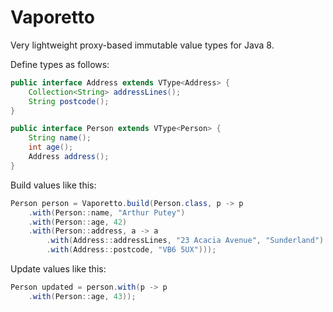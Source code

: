 Vaporetto
=========

Very lightweight proxy-based immutable value types for Java 8.

Define types as follows:

```java
public interface Address extends VType<Address> {
    Collection<String> addressLines();
    String postcode();
}

public interface Person extends VType<Person> {
    String name();
    int age();
    Address address();
}
```

Build values like this:

```java
Person person = Vaporetto.build(Person.class, p -> p
    .with(Person::name, "Arthur Putey")
    .with(Person::age, 42)
    .with(Person::address, a -> a
        .with(Address::addressLines, "23 Acacia Avenue", "Sunderland")
        .with(Address::postcode, "VB6 5UX")));
```

Update values like this:

```java
Person updated = person.with(p -> p
    .with(Person::age, 43));
```
